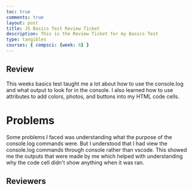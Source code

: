 ```yaml
---
toc: true
comments: true
layout: post
title: JS Basics Test Review Ticket
description: This is the Review Ticket for my Basics Test
type: tangibles
courses: { compsci: {week: 6} }
---
```


## Review
This weeks basics test taught me a lot about how to use the console.log and what output to look for in the console. I also learned how to use attributes to add colors, photos, and buttons into my HTML code cells.

# Problems
Some problems I faced was understanding what the purpose of the console.log commands were. But I understood that I had view the console.log commands through console rather than vscode. This showed me the outputs that were made by me which helped with understanding why the code cell didn't show anything when it was ran.

## Reviewers

